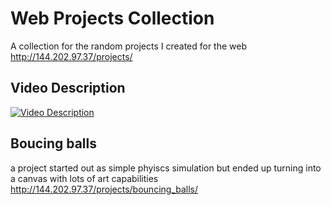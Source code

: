 # Web Projects Collection
A collection for the random projects I created for the web
http://144.202.97.37/projects/

## Video Description
[![Video Description](https://img.youtube.com/vi/4Ke1FZxrXOA/0.jpg)](https://www.youtube.com/watch?v=4Ke1FZxrXOA)



## Boucing balls
a project started out as simple phyiscs simulation but ended up turning into a canvas with lots of art capabilities
http://144.202.97.37/projects/bouncing_balls/


